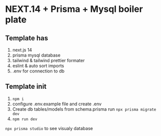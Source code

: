 # NEXT.14 + Prisma + Mysql boiler plate

## Template has
1. next.js 14
2. prisma mysql database
3. tailwind & tailwind prettier formater
4. eslint & auto sort imports
4. .env for connection to db

## Template init
1. ```npm i```
2. configure .env.example file and create .env
3. Create db tables/models from schema.prisma  run ```npx prisma migrate dev```
4. ```npm run dev```


```npx prisma studio``` to see visualy database